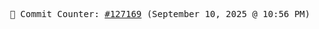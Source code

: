 <p align="center">
    <samp>
        📮 Commit Counter: <a href="https://github.com/Javascript-void0/Javascript-void0/commits/main">#127169</a> (September 10, 2025 @ 10:56 PM)
    </samp>
</p>